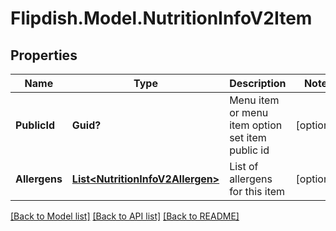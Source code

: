 # Flipdish.Model.NutritionInfoV2Item
## Properties

Name | Type | Description | Notes
------------ | ------------- | ------------- | -------------
**PublicId** | **Guid?** | Menu item or menu item option set item public id | [optional] 
**Allergens** | [**List&lt;NutritionInfoV2Allergen&gt;**](NutritionInfoV2Allergen.md) | List of allergens for this item | [optional] 

[[Back to Model list]](../README.md#documentation-for-models) [[Back to API list]](../README.md#documentation-for-api-endpoints) [[Back to README]](../README.md)

